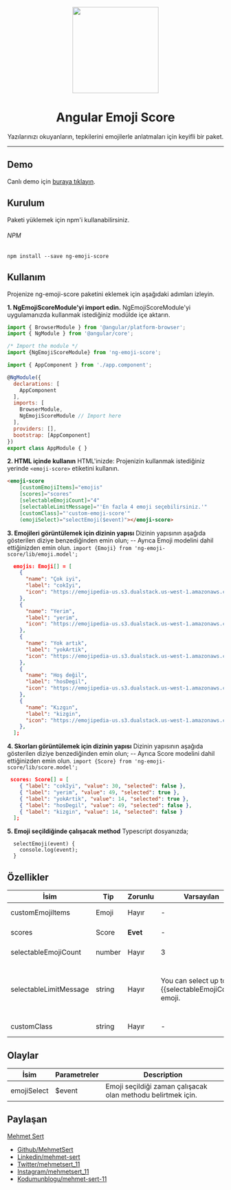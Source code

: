 <p align="center">
  <img height="200px" width="200px" style="text-align: center;" src="https://www.mehmetsert.com.tr/assets/img/ng-emoji-score.png">
  <h1 align="center">Angular Emoji Score</h1>
</p>
<p align="center">Yazılarınızı okuyanların, tepkilerini emojilerle anlatmaları için keyifli bir paket.</p>

------------

## Demo
Canlı demo için [buraya tıklayın](https://stackblitz.com/edit/ng-emoji-score?file=src%2Fapp%2Femoji%2Femoji.component.html "buraya tıklayın").

## Kurulum
Paketi yüklemek için npm'i kullanabilirsiniz.

###### NPM
```
npm install --save ng-emoji-score
```

## Kullanım
Projenize ng-emoji-score paketini eklemek için aşağıdaki adımları izleyin.

**1.  NgEmojiScoreModule'yi import edin.**
NgEmojiScoreModule'yi uygulamanızda kullanmak istediğiniz modülde içe aktarın.
```javascript
import { BrowserModule } from '@angular/platform-browser';
import { NgModule } from '@angular/core';

/* Import the module */
import {NgEmojiScoreModule} from 'ng-emoji-score';

import { AppComponent } from './app.component';

@NgModule({
  declarations: [
    AppComponent
  ],
  imports: [
    BrowserModule,
    NgEmojiScoreModule // Import here
  ],
  providers: [],
  bootstrap: [AppComponent]
})
export class AppModule { }

```

**2.  HTML içinde kullanın**
HTML'inizde: Projenizin kullanmak istediğiniz yerinde `<emoji-score>` etiketini kullanın.
```html
<emoji-score
  	[customEmojiItems]="emojis"
  	[scores]="scores"
  	[selectableEmojiCount]="4"
  	[selectableLimitMessage]="'En fazla 4 emoji seçebilirsiniz.'"
  	[customClass]="'custom-emoji-score'"
  	(emojiSelect)="selectEmoji($event)"></emoji-score>
```

**3.  Emojileri görüntülemek için dizinin yapısı**
Dizinin yapısının aşağıda gösterilen diziye benzediğinden emin olun;
-- Ayrıca Emoji modelini dahil ettiğinizden emin olun. `import {Emoji} from 'ng-emoji-score/lib/emoji.model';`
```json
  emojis: Emoji[] = [
    {
      "name": "Çok iyi",
      "label": "cokIyi",
      "icon": "https://emojipedia-us.s3.dualstack.us-west-1.amazonaws.com/thumbs/72/emojione/211/face-with-tears-of-joy_1f602.png"
    },
    {
      "name": "Yerim",
      "label": "yerim",
      "icon": "https://emojipedia-us.s3.dualstack.us-west-1.amazonaws.com/thumbs/72/emojione/211/smiling-face-with-heart-shaped-eyes_1f60d.png"
    },
    {
      "name": "Yok artık",
      "label": "yokArtik",
      "icon": "https://emojipedia-us.s3.dualstack.us-west-1.amazonaws.com/thumbs/72/emojione/211/face-screaming-in-fear_1f631.png"
    },
    {
      "name": "Hoş değil",
      "label": "hosDegil",
      "icon": "https://emojipedia-us.s3.dualstack.us-west-1.amazonaws.com/thumbs/72/emojione/211/thumbs-down-sign_1f44e.png"
    },
    {
      "name": "Kızgın",
      "label": "kizgin",
      "icon": "https://emojipedia-us.s3.dualstack.us-west-1.amazonaws.com/thumbs/72/emojione/211/face-with-look-of-triumph_1f624.png"
    },
  ];
```

**4.  Skorları görüntülemek için dizinin yapısı**
Dizinin yapısının aşağıda gösterilen diziye benzediğinden emin olun;
-- Ayrıca Score modelini dahil ettiğinizden emin olun. `import {Score} from 'ng-emoji-score/lib/score.model';`
```json
 scores: Score[] = [
    { "label": "cokIyi", "value": 30, "selected": false },
    { "label": "yerim", "value": 49, "selected": true },
    { "label": "yokArtik", "value": 14, "selected": true },
    { "label": "hosDegil", "value": 49, "selected": false },
    { "label": "kizgin", "value": 14, "selected": false }
  ];
```

**5.  Emoji seçildiğinde çalışacak method**
Typescript dosyanızda;
```
  selectEmoji(event) {
    console.log(event);
  }
```

## Özellikler
| İsim | Tip | Zorunlu | Varsayılan | Açıklama |
| ------------ | ------------ | ------------ | ------------ | ------------ |
| customEmojiItems | Emoji  | Hayır | - | Kendi emojilerinizi oluşturmanız içindir. |
| scores | Score | **Evet**  | - | Yazıya daha önceden verilen skorlardır. |
| selectableEmojiCount | number  | Hayır | 3 | En fazla seçilebilir emoji sayısıdır. |
| selectableLimitMessage | string  | Hayır | You can select up to {{selectableEmojiCount}} emoji. | selectableEmojiCount değerinden fazla emoji seçilmek istendiğinde ekranda çıkacak olan uyarı mesajıdır. |
| customClass | string  | Hayır | - | Kendi stil class'ınızı vermenize yarar. |

## Olaylar
| İsim | Parametreler | Description |
| ------------ | ------------ | ------------ | 
| emojiSelect | $event | Emoji seçildiği zaman çalışacak olan methodu belirtmek için. |

## Paylaşan
[Mehmet Sert](https://mehmetsert.com.tr "Mehmet Sert")
- [Github/MehmetSert](https://github.com/MehmetSert "Github/MehmetSert")
- [Linkedin/mehmet-sert](https://www.linkedin.com/in/mehmet-sert/ "Linkedin/mehmet-sert")
- [Twitter/mehmetsert_11](https://twitter.com/mehmetsert_11 "Twitter/mehmetsert_11")
- [Instagram/mehmetsert_11](https://www.instagram.com/mehmetsert_11/ "Instagram/mehmetsert_11")
- [Kodumunblogu/mehmet-sert-11](https://kodumunblogu.net/auth/mehmet-sert-11 "Kodumunblogu/mehmet-sert-11")
